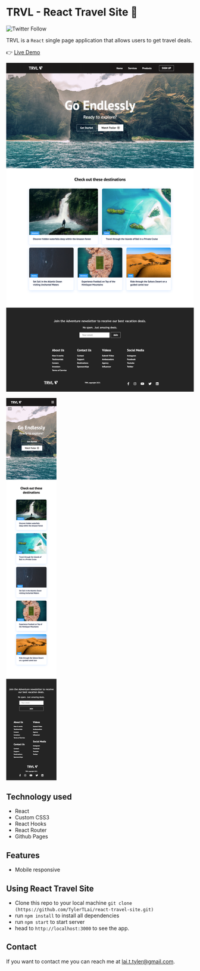 # TRVL - React Travel Site 🍿

![Twitter Follow](https://img.shields.io/twitter/follow/tylertlai?style=social)

TRVL is a <code>React</code> single page application that allows users to get travel deals.

👉 [Live Demo](https://tylertlai.github.io/react-travel-site/#/)

![demo](https://raw.githubusercontent.com/TylerTLai/react-travel-site/master/src/assets/images/demo.png)

![demo](https://raw.githubusercontent.com/TylerTLai/react-travel-site/master/src/assets/images/demo2.png)

## Technology used

- React
- Custom CSS3
- React Hooks
- React Router
- Github Pages

## Features

- Mobile responsive

## Using React Travel Site

- Clone this repo to your local machine `git clone (https://github.com/TylerTLai/react-travel-site.git)`
- run `npm install` to install all dependencies
- run `npm start` to start server
- head to `http://localhost:3000` to see the app.

## Contact

If you want to contact me you can reach me at <lai.t.tyler@gmail.com>.
